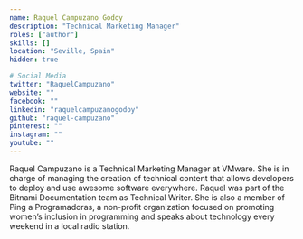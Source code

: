 ```yaml
---
name: Raquel Campuzano Godoy
description: "Technical Marketing Manager"
roles: ["author"]
skills: []
location: "Seville, Spain"
hidden: true

# Social Media
twitter: "RaquelCampuzano"
website: ""
facebook: ""
linkedin: "raquelcampuzanogodoy"
github: "raquel-campuzano"
pinterest: ""
instagram: ""
youtube: ""
---
```


Raquel Campuzano is a Technical Marketing Manager at VMware. She is in charge of managing the creation of technical content that allows developers to deploy and use awesome software everywhere. Raquel was part of the Bitnami Documentation team as Technical Writer.
She is also a member of Ping a Programadoras, a non-profit organization focused on promoting women’s inclusion in programming and speaks about technology every weekend in a local radio station.